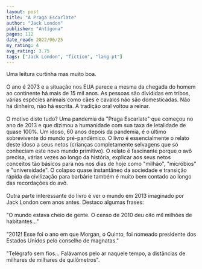 ```yaml
---
layout: post
title: "A Praga Escarlate"
author: "Jack London"
publisher: "Antígona"
pages: 112
date_read: 2022/06/25
my_rating: 4
avg_rating: 3.75
tags: ["Jack London", "fiction", "lang-pt"]
---
```


Uma leitura curtinha mas muito boa. <br/><br/>O ano é 2073 e a situação nos EUA parece a mesma da chegada do homem ao continente há mais de 15 mil anos. As pessoas são divididas em tribos, várias espécies animais como cães e cavalos não são domesticadas. Não há dinheiro, não há escrita. A tradição oral voltou a reinar. <br/><br/>O motivo disto tudo? Uma pandemia da "Praga Escarlate" que começou no ano de 2013 e que dizimou a humanidade com sua taxa de letalidade de quase 100%. Um idoso, 60 anos depois da pandemia, é o último sobrevivente do mundo pré-pandêmico. O livro é essencialmente o relato deste idoso a seus netos (crianças completamente selvagens que só conheciam este novo mundo primitivo). O relato é fascinante porque o avô precisa, várias vezes ao longo da história, explicar aos seus netos conceitos tão básicos para nós nos dias de hoje como "milhão", "micróbios" e "universidade". O colapso quase instantâneo da sociedade e transição rápida da civilização para barbárie também é muito bem contado ao longo das recordações do avô.<br/><br/>Outra parte interessante do livro é ver o mundo em 2013 imaginado por Jack London cem anos antes. Destaco algumas frases: <br/><br/>"O mundo estava cheio de gente. O censo de 2010 deu oito mil milhões de habitantes..."<br/><br/>"2012! Esse foi o ano em que Morgan, o Quinto, foi nomeado presidente dos Estados Unidos pelo conselho de magnatas."<br/><br/>"Telégrafo sem fios... Falávamos pelo ar naquele tempo, a distâncias de milhares de milhares de quilômetros".


